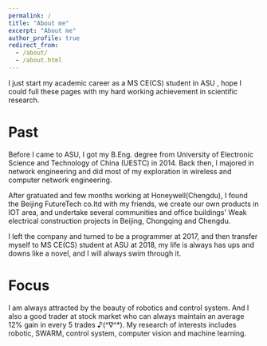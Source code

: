 ```yaml
---
permalink: /
title: "About me"
excerpt: "About me"
author_profile: true
redirect_from: 
  - /about/
  - /about.html
---
```


I just start my academic career as a MS CE(CS) student in ASU , hope I could full these pages with my hard working achievement in scientific research.

Past
======
Before I came to ASU, I got my B.Eng. degree from University of Electronic Science and Technology of China (UESTC) in 2014. Back then, I majored in network engineering and did most of my exploration in wireless and computer network engineering. 

After gratuated and few months working at Honeywell(Chengdu), I found the Beijing FutureTech co.ltd with my friends, we create our own products in IOT area, and undertake several communities and office buildings' Weak electrical construction projects in Beijing, Chongqing and Chengdu.

I left the company and turned to be a programmer at 2017, and then transfer myself to MS CE(CS) student at ASU at 2018, my life is always has ups and downs like a novel, and I will always swim through it.

Focus
======
I am always attracted by the beauty of robotics and control system. And I also a good trader at stock market who can always maintain an average 12% gain in every 5 trades ♪(^∇^*). My research of interests includes robotic, SWARM, control system, computer vision and machine learning. 

